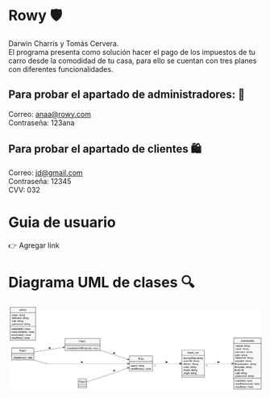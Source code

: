 # Rowy 🛡️
Darwin Charris y Tomás Cervera.
<br>
El programa presenta como solución hacer el pago de los impuestos de tu carro desde la comodidad de tu casa, para ello se cuentan con tres planes con diferentes funcionalidades.
## Para probar el apartado de administradores: 👷
Correo: anaa@rowy.com
<br>
Contraseña: 123ana
## Para probar el apartado de clientes 🛍️
Correo: jd@gmail.com
<br>
Contraseña: 12345
<br>
CVV: 032
# Guia de usuario
👉
Agregar link
# Diagrama UML de clases 🔍
<img src="RowyUML.png" alt="Diagrama"/>

